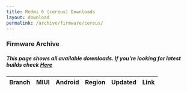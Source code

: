 ```yaml
---
title: Redmi 6 (cereus) Downloads
layout: download
permalink: /archive/firmware/cereus/
---
```


### Firmware Archive
##### This page shows all available downloads. If you're looking for latest builds check [Here](/firmware/cereus/)


<div class="table-responsive-md">
<table id="firmware" class="compact table table-striped table-hover table-sm">
    <thead class="thead-dark">
        <tr>
            <th>Branch</th>
            <th>MIUI</th>
            <th>Android</th>
            <th>Region</th>
            <th>Updated</th>
            <th>Link</th>
        </tr>
    </thead>
    <script>loadFirmwareDownloads('cereus', 'full')</script>
</table>
</div>
